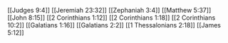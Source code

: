 [[Judges 9:4]]
[[Jeremiah 23:32]]
[[Zephaniah 3:4]]
[[Matthew 5:37]]
[[John 8:15]]
[[2 Corinthians 1:12]]
[[2 Corinthians 1:18]]
[[2 Corinthians 10:2]]
[[Galatians 1:16]]
[[Galatians 2:2]]
[[1 Thessalonians 2:18]]
[[James 5:12]]

